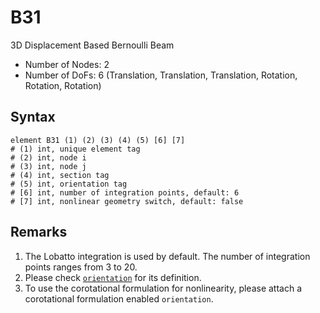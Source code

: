 # B31

3D Displacement Based Bernoulli Beam

* Number of Nodes: 2
* Number of DoFs: 6 (Translation, Translation, Translation, Rotation, Rotation, Rotation)

## Syntax

```
element B31 (1) (2) (3) (4) (5) [6] [7]
# (1) int, unique element tag
# (2) int, node i
# (3) int, node j
# (4) int, section tag
# (5) int, orientation tag
# [6] int, number of integration points, default: 6
# [7] int, nonlinear geometry switch, default: false
```

## Remarks

1. The Lobatto integration is used by default. The number of integration points ranges from 3 to 20.
2. Please check [`orientation`](Orientation.md) for its definition.
3. To use the corotational formulation for nonlinearity, please attach a corotational formulation enabled `orientation`.
